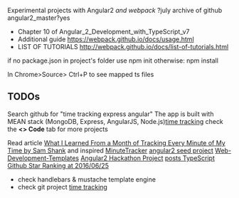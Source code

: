 Experimental projects with Angular2 _and webpack_
?july archive of github angular2_master?yes
- Chapter 10 of Angular_2_Development_with_TypeScript_v7
- Additional guide https://webpack.github.io/docs/usage.html
- LIST OF TUTORIALS http://webpack.github.io/docs/list-of-tutorials.html

if no package.json in project's folder use 
npm init
otherwise:
npm install


In Chrome>Source> Ctrl+P to see mapped ts files

## TODOs

Search github for "time tracking express angular"
The app is built with MEAN stack (MongoDB, Express, AngularJS, Node.js)[time tracking](https://github.com/romanmandryk/timetracker)
check the __<> Code__ tab for more projects

Read article [What I Learned From a Month of Tracking Every Minute of My Time  by Sam Shank](https://www.linkedin.com/pulse/productivity-hacks-what-i-learned-from-month-tracking-sam-shank) 
and inspired [MinuteTracker](https://github.com/mavharsha/MinuteTracker)
[angular2 seed project](https://github.com/dacho68/angular2-samples)
[Web-Development-Templates](https://github.com/ErikVanNorstrand/Web-Development-Templates/tree/master/Angular2-Node5_ExpressJS)
[Angular2 Hackathon Project](https://www.angularattack.com/entries/2853-angoor)
[posts TypeScript Github Star Ranking at 2016/06/25](https://github.com/38elements/38elements.github.com/blob/2a40787c8a2c301df0c87f9426ceb53d07b369a1/_posts/2016-06-25-typescript-repository-github-star-ranking.md)


- check handlebars & mustache template engine
- check git project [time tracking](https://github.com/dwyl/time)